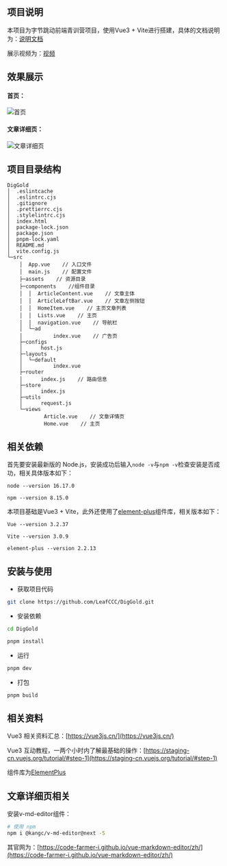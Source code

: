 

## 项目说明
本项目为字节跳动前端青训营项目，使用Vue3 + Vite进行搭建，具体的文档说明为：[说明文档](https://qturfdqv9y.feishu.cn/docx/doxcnmKAZivJM2y1U3GEnnXgRdf)

展示视频为：[视频](https://qturfdqv9y.feishu.cn/docx/doxcnmKAZivJM2y1U3GEnnXgRdf#doxcnwGmI0ukkcSU64GIOSUa9ld)

## 效果展示

#### 首页：

![首页](https://pic.imgdb.cn/item/63099f6716f2c2beb166be54.png)

#### 文章详细页：

![文章详细页](https://pic.imgdb.cn/item/63099f9016f2c2beb166e002.png)
## 项目目录结构

```
DigGold
│  .eslintcache
│  .eslintrc.cjs
│  .gitignore
│  .prettierrc.cjs
│  .stylelintrc.cjs
│  index.html
│  package-lock.json
│  package.json
│  pnpm-lock.yaml
│  README.md
│  vite.config.js
└─src
    │  App.vue    // 入口文件
    │  main.js    // 配置文件
    ├─assets    // 资源目录
    ├─components    //组件目录
    │  │  ArticleContent.vue    // 文章主体
    │  │  ArticleLeftBar.vue    // 文章左侧按钮
    │  │  HomeItem.vue    // 主页文章列表
    │  │  Lists.vue    // 主页
    │  │  navigation.vue    // 导航栏
    │  └─ad
    │          index.vue    // 广告页
    ├─configs
    │      host.js
    ├─layouts
    │  └─default
    │          index.vue
    ├─router
    │      index.js    // 路由信息
    ├─store
    │      index.js
    ├─utils
    │      request.js
    └─views
            Article.vue    // 文章详情页
            Home.vue    // 主页
```


## 相关依赖

首先要安装最新版的 Node.js，安装成功后输入`node -v`与`npm -v`检查安装是否成功，相关具体版本如下：

`node --version 16.17.0`

`npm --version 8.15.0`

本项目基础是Vue3 + Vite，此外还使用了[element-plus](https://element-plus.gitee.io/zh-CN/)组件库，相关版本如下：

`Vue --version 3.2.37`

`Vite --version 3.0.9`

`element-plus --version 2.2.13`


## 安装与使用

- 获取项目代码

```bash
git clone https://github.com/LeafCCC/DigGold.git
```

- 安装依赖

```bash
cd DigGold

pnpm install

```

- 运行

```bash
pnpm dev
```

- 打包

```bash
pnpm build
```



## 相关资料

Vue3 相关资料汇总：[https://vue3js.cn/](https://vue3js.cn/)

Vue3 互动教程，一两个小时内了解最基础的操作：[https://staging-cn.vuejs.org/tutorial/#step-1](https://staging-cn.vuejs.org/tutorial/#step-1)

组件库为[ElementPlus](https://element-plus.gitee.io/zh-CN/)




## 文章详细页相关

安装v-md-editor组件：
```bash
# 使用 npm
npm i @kangc/v-md-editor@next -S
```
其官网为：[https://code-farmer-i.github.io/vue-markdown-editor/zh/](https://code-farmer-i.github.io/vue-markdown-editor/zh/)
